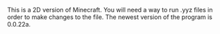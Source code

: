 This is a 2D version of Minecraft. You will need a way to run .yyz files in order to make changes to the file. The newest version of the program is 0.0.22a.
